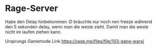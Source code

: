 # Rage-Server

Habe den Delay hinbekommen :D bräuchte nur noch nen freeze während den 5 sekunden delay, wenn man die weste zieht. Damit man 
die weste nicht im laufen ziehen kann.



Ursprungs Gamemode Link
https://rage.mp/files/file/103-gang-wars/
